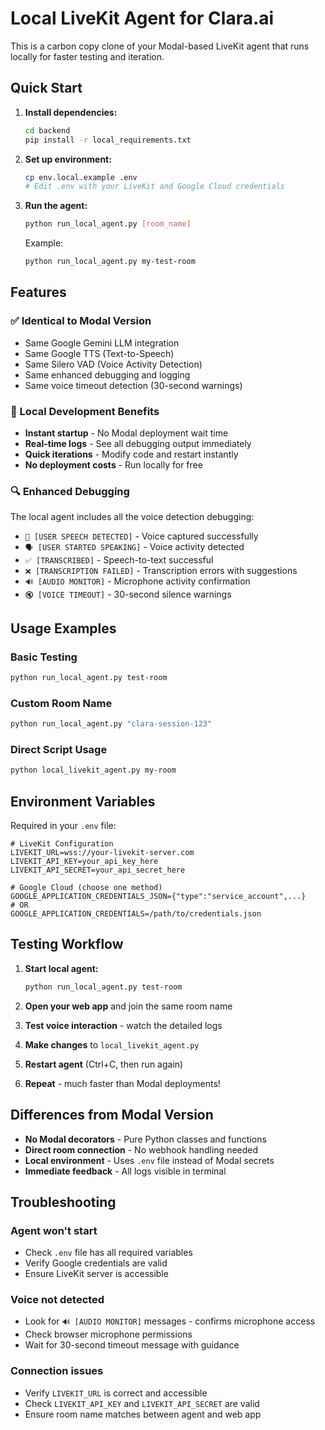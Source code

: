 # Local LiveKit Agent for Clara.ai

This is a carbon copy clone of your Modal-based LiveKit agent that runs locally for faster testing and iteration.

## Quick Start

1. **Install dependencies:**
   ```bash
   cd backend
   pip install -r local_requirements.txt
   ```

2. **Set up environment:**
   ```bash
   cp env.local.example .env
   # Edit .env with your LiveKit and Google Cloud credentials
   ```

3. **Run the agent:**
   ```bash
   python run_local_agent.py [room_name]
   ```
   
   Example:
   ```bash
   python run_local_agent.py my-test-room
   ```

## Features

### ✅ Identical to Modal Version
- Same Google Gemini LLM integration
- Same Google TTS (Text-to-Speech)
- Same Silero VAD (Voice Activity Detection)
- Same enhanced debugging and logging
- Same voice timeout detection (30-second warnings)

### 🚀 Local Development Benefits
- **Instant startup** - No Modal deployment wait time
- **Real-time logs** - See all debugging output immediately
- **Quick iterations** - Modify code and restart instantly
- **No deployment costs** - Run locally for free

### 🔍 Enhanced Debugging
The local agent includes all the voice detection debugging:
- `🎤 [USER SPEECH DETECTED]` - Voice captured successfully
- `🗣️ [USER STARTED SPEAKING]` - Voice activity detected
- `✅ [TRANSCRIBED]` - Speech-to-text successful
- `❌ [TRANSCRIPTION FAILED]` - Transcription errors with suggestions
- `🔊 [AUDIO MONITOR]` - Microphone activity confirmation
- `🔇 [VOICE TIMEOUT]` - 30-second silence warnings

## Usage Examples

### Basic Testing
```bash
python run_local_agent.py test-room
```

### Custom Room Name
```bash
python run_local_agent.py "clara-session-123"
```

### Direct Script Usage
```bash
python local_livekit_agent.py my-room
```

## Environment Variables

Required in your `.env` file:

```env
# LiveKit Configuration
LIVEKIT_URL=wss://your-livekit-server.com
LIVEKIT_API_KEY=your_api_key_here
LIVEKIT_API_SECRET=your_api_secret_here

# Google Cloud (choose one method)
GOOGLE_APPLICATION_CREDENTIALS_JSON={"type":"service_account",...}
# OR
GOOGLE_APPLICATION_CREDENTIALS=/path/to/credentials.json
```

## Testing Workflow

1. **Start local agent:**
   ```bash
   python run_local_agent.py test-room
   ```

2. **Open your web app** and join the same room name

3. **Test voice interaction** - watch the detailed logs

4. **Make changes** to `local_livekit_agent.py`

5. **Restart agent** (Ctrl+C, then run again)

6. **Repeat** - much faster than Modal deployments!

## Differences from Modal Version

- **No Modal decorators** - Pure Python classes and functions
- **Direct room connection** - No webhook handling needed
- **Local environment** - Uses `.env` file instead of Modal secrets
- **Immediate feedback** - All logs visible in terminal

## Troubleshooting

### Agent won't start
- Check `.env` file has all required variables
- Verify Google credentials are valid
- Ensure LiveKit server is accessible

### Voice not detected
- Look for `🔊 [AUDIO MONITOR]` messages - confirms microphone access
- Check browser microphone permissions
- Wait for 30-second timeout message with guidance

### Connection issues
- Verify `LIVEKIT_URL` is correct and accessible
- Check `LIVEKIT_API_KEY` and `LIVEKIT_API_SECRET` are valid
- Ensure room name matches between agent and web app
